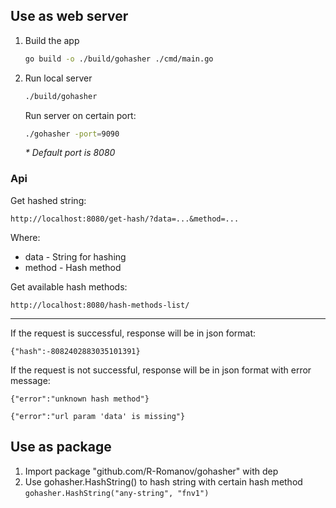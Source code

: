 ## Use as web server ##

1. Build the app
    ```bash
    go build -o ./build/gohasher ./cmd/main.go
    ```

1. Run local server

    ```bash
    ./build/gohasher
    ```
    
    Run server on certain port:

    ```bash
    ./gohasher -port=9090
    ```
    _* Default port is 8080_
    
### Api ###

Get hashed string:

``` http://localhost:8080/get-hash/?data=...&method=... ```

Where:
- data - String for hashing
- method - Hash method



Get available hash methods:

``` http://localhost:8080/hash-methods-list/ ```

---

If the request is successful, response will be in json format:

```{"hash":-8082402883035101391}```

If the request is not successful, response will be in json format with error message:

```{"error":"unknown hash method"}```

```{"error":"url param 'data' is missing"}```

## Use as package ##

1. Import package "github.com/R-Romanov/gohasher" with dep
2. Use gohasher.HashString() to hash string with certain hash method
```gohasher.HashString("any-string", "fnv1")```
